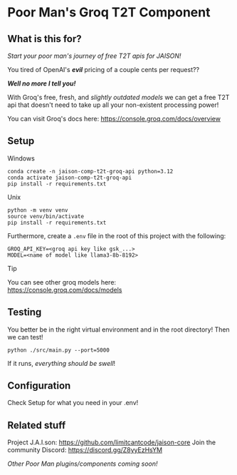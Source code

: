 # Poor Man's Groq T2T Component

## What is this for?
*Start your poor man's journey of free T2T apis for JAISON!*

You tired of OpenAI's ***evil*** pricing of a couple cents per request??

***Well no more I tell you!*** 

With Groq's free, fresh, and *slightly outdated models* we can get a free T2T api
that doesn't need to take up all your non-existent processing power!

You can visit Groq's docs here: 
https://console.groq.com/docs/overview

## Setup

Windows
```
conda create -n jaison-comp-t2t-groq-api python=3.12
conda activate jaison-comp-t2t-groq-api
pip install -r requirements.txt
```

Unix
```
python -m venv venv
source venv/bin/activate
pip install -r requirements.txt
```

Furthermore, create a `.env` file in the root of this project with the following:
```
GROQ_API_KEY=<groq api key like gsk_...>
MODEL=<name of model like llama3-8b-8192>
```
> [!TIP]
> You can see other groq models here: https://console.groq.com/docs/models

## Testing
You better be in the right virtual environment and in the root directory!
Then we can test!
```
python ./src/main.py --port=5000
```
If it runs, *everything should be swell*!

## Configuration
Check Setup for what you need in your .env!

## Related stuff
Project J.A.I.son: https://github.com/limitcantcode/jaison-core
Join the community Discord: https://discord.gg/Z8yyEzHsYM

*Other Poor Man plugins/components coming soon!*